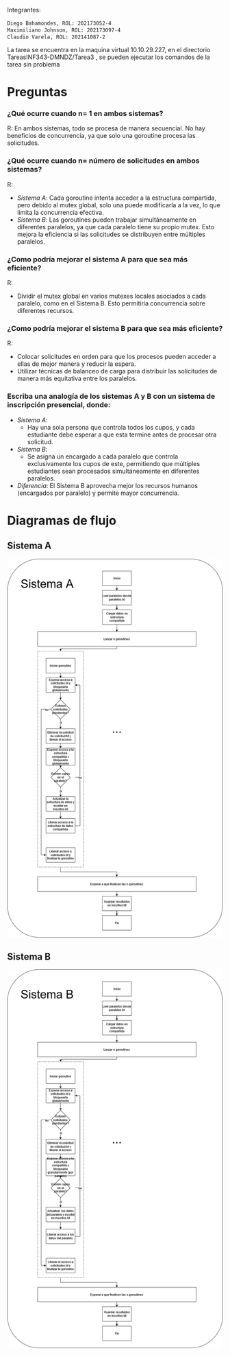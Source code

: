 Integrantes:

    Diego Bahamondes, ROL: 202173052-4
    Maximiliano Johnson, ROL: 202173097-4
    Claudio Varela, ROL: 202141087-2


La tarea se encuentra en la maquina virtual 10.10.29.227, en el directorio TareasINF343-DMNDZ/Tarea3 , se pueden ejecutar los comandos de la tarea sin problema


# Preguntas

### ¿Qué ocurre cuando n= 1 en ambos sistemas?

R: En ambos sistemas, todo se procesa de manera secuencial. No hay beneficios de concurrencia, ya que solo una goroutine procesa las solicitudes.

### ¿Qué ocurre cuando n= número de solicitudes en ambos sistemas?

R:
- *Sistema A*: Cada goroutine intenta acceder a la estructura compartida, pero debido al mutex global, solo una puede modificarla a la vez, lo que limita la concurrencia efectiva.
- *Sistema B*: Las goroutines pueden trabajar simultáneamente en diferentes paralelos, ya que cada paralelo tiene su propio mutex. Esto mejora la eficiencia si las solicitudes se distribuyen entre múltiples paralelos.

### ¿Como podría mejorar el sistema A para que sea más eficiente?
R:
- Dividir el mutex global en varios mutexes locales asociados a cada paralelo, como en el Sistema B. Esto permitiría concurrencia sobre diferentes recursos.


### ¿Como podría mejorar el sistema B para que sea más eficiente?
R:
- Colocar solicitudes en orden para que los procesos pueden acceder a ellas de mejor manera y reducir la espera.
- Utilizar técnicas de balanceo de carga para distribuir las solicitudes de manera más equitativa entre los paralelos.

### Escriba una analogía de los sistemas A y B con un sistema de inscripción presencial, donde:

- *Sistema A*:
  - Hay una sola persona que controla todos los cupos, y cada estudiante debe esperar a que esta termine antes de procesar otra solicitud.
- *Sistema B*:
  - Se asigna un encargado a cada paralelo que controla exclusivamente los cupos de este, permitiendo que múltiples estudiantes sean procesados simultáneamente en diferentes paralelos.
- *Diferencia*: El Sistema B aprovecha mejor los recursos humanos (encargados por paralelo) y permite mayor concurrencia.

# Diagramas de flujo
## Sistema A
![Imagen 1: Sistema A](https://github.com/Dieg0ibm/TareasINF343-DMNDZ/blob/main/Tarea3/sistema_A1.drawio.png)
## Sistema B
![Imagen 2: Sistema B](https://github.com/Dieg0ibm/TareasINF343-DMNDZ/blob/main/Tarea3/sistema_B1.drawio.png)
